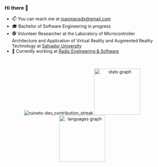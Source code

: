### Hi there 👋
- 📫 You can reach me at joaomacedx@gmail.com
- 🎓 Bachelor of Software Engineering in progress 
- 🕵️‍ Volunteer Researcher at the Laboratory of Microcontroller Architecture and Application of Virtual Reality and Augmented Reality Technology at <a href="https://www.unifacs.br">Salvador University</a>
- 💼 Currently working at <a href="https://www.radixeng.com">Radix Engineering & Software</a>
<br>
<br clear="both">
<div align="center">
  <img src="https://github-readme-streak-stats.herokuapp.com?user=ruineto-dev&hide_border=true&date_format=M%20j%5B%2C%20Y%5D&ring=5194F0&fire=5194F0&currStreakLabel=5194F0" alt="ruineto-dev_contribution_streak" />
  <img src="https://github-readme-stats.vercel.app/api?hide_title=false&hide_rank=false&show_icons=true&include_all_commits=true&count_private=true&disable_animations=false&theme=radical&locale=en&hide_border=true&username=joaomacedx" height="150" alt="stats graph"  />
  <img src="https://github-readme-stats.vercel.app/api/top-langs?locale=en&hide_title=false&layout=compact&card_width=320&langs_count=12&theme=radical&hide_border=true&username=joaomacedx" height="150" alt="languages graph"  />
</div>
<br clear="both">
